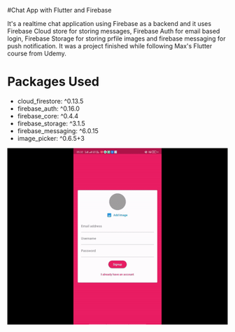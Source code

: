 #Chat App with Flutter and Firebase

It's a realtime chat application using Firebase as a backend and it uses Firebase Cloud store for storing messages, Firebase Auth for email based login, Firebase Storage for storing prfile images and firebase messaging for push notification.
It was a project finished while following Max's Flutter course from Udemy.

# Packages Used
- cloud_firestore: ^0.13.5
- firebase_auth: ^0.16.0
- firebase_core: ^0.4.4 
- firebase_storage: ^3.1.5
- firebase_messaging: ^6.0.15
- image_picker: ^0.6.5+3
  
![alt text](assets/screeen.gif)
